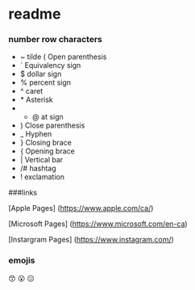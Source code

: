 # readme

### number row characters
* ~ tilde
( Open parenthesis
* ` Equivalency sign
* $ dollar sign
* % percent sign
* ^ caret
* \* Asterisk
* * @ at sign
* ) Close parenthesis
* _  Hyphen
* } Closing brace
* { Opening brace
* |  Vertical bar
* /# hashtag
* ! exclamation

###links

[Apple Pages] (https://www.apple.com/ca/)

[Microsoft Pages] (https://www.microsoft.com/en-ca)

[Instargram Pages] (https://www.instagram.com/)

### emojis
:kissing_smiling_eyes:
:open_mouth:
:expressionless:
